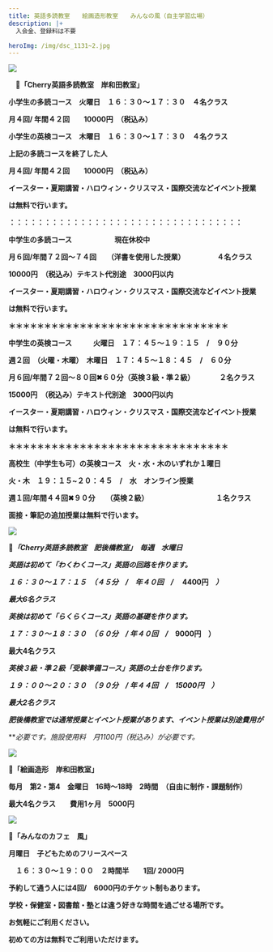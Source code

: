 ```yaml
---
title: 英語多読教室　　絵画造形教室　　みんなの風（自主学習広場）　　
description: |+
  入会金、登録料は不要　

heroImg: /img/dsc_1131~2.jpg
---
```

![](/img/dsc_0633.jpg)

　🍒**「Cherry英語多読教室　岸和田教室」**

**小学生の多読コース　火曜日　１６：３０～１７：３０　４名クラス**

**月４回/ 年間４２回　　10000円　（税込み）**

**小学生の英検コース　木曜日　１６：３０～１７：３０　４名クラス**

**上記の多読コースを終了した人**

**月４回/ 年間４２回　　10000円　（税込み）**

**イースター・夏期講習・ハロウィン・クリスマス・国際交流などイベント授業**

**は無料で行います。**

**：：：：：：：：：：：：：：：：：：：：：：：：：：：：：：：：：**

**中学生の多読コース　　　　　　現在休校中**　　　　　　

**月６回/年間７２回～７４回　　（洋書を使用した授業）　　　　　４名クラス**

**10000円　（税込み）テキスト代別途　3000円以内**

**イースター・夏期講習・ハロウィン・クリスマス・国際交流などイベント授業**

**は無料で行います。**

**＊＊＊＊＊＊＊＊＊＊＊＊＊＊＊＊＊＊＊＊＊＊＊＊＊＊＊＊＊＊＊**

**中学生の英検コース　　　火曜日　１７：４５～１９：１５　/　９０分**

**週２回　（火曜・木曜）　木曜日　１７：４５～１８：４５　/　６０分**　　

**月６回/年間７２回～８０回✖６０分（英検３級・準２級）　　　　２名クラス**

**15000円　（税込み）テキスト代別途　3000円以内**

**イースター・夏期講習・ハロウィン・クリスマス・国際交流などイベント授業**

**は無料で行います。**

**＊＊＊＊＊＊＊＊＊＊＊＊＊＊＊＊＊＊＊＊＊＊＊＊＊＊＊＊＊＊＊**

**高校生（中学生も可）の英検コース　火・水・木のいずれか１曜日**

**火・木　１９：１５~２０：４５　/　水　オンライン授業**

**週１回/年間４４回✖９０分　　（英検２級）　　　　　　　　　　１名クラス**

**面接・筆記の追加授業は無料で行います。**

![](/img/img_20220201_073758.jpg)

**🍒*「Cherry英語多読教室　肥後橋教室」　毎週　水曜日***

***英語は初めて「わくわくコース」英語の回路を作ります。***

***１６：３０～１７：１５　（４５分　/　年４０回　/*　 4400円　*）***

***最大6名クラス***

***英検は初めて「らくらくコース」英語の基礎を作ります。***

***１７：３０～１８：３０　（６０分　/   年４０回　/*　9000円　）**

**最大4名クラス**　

***英検３級・準２級「受験準備コース」英語の土台を作ります。***

***１９：００～２０：３０　（９０分　/  年４４回　/　15000円　）***

***最大2名クラス***

***肥後橋教室では通常授業とイベント授業があります、イベント授業は別途費用が***

***必要です。*施設使用料　月1100円（税込み）が必要です。**

![](/img/dsc_0714.jpg)

🍒**「絵画造形　岸和田教室」**

**毎月　第2・第4　金曜日　16時～18時　2時間　（自由に制作・課題制作）**

**最大4名クラス　　費用1ヶ月　5000円**　　

![](/img/dsc_0425.jpg)

🍒**「みんなのカフェ　風」**　

**月曜日　子どもためのフリースペース**

　**１６：３０～１９：００　２時間半　　1回/ 2000円**

**予約して通う人には4回/　6000円のチケット制もあります。**

**学校・保健室・図書館・塾とは違う好きな時間を過ごせる場所です。**

**お気軽にご利用ください。**

**初めての方は無料でご利用いただけます。**